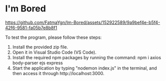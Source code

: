# I'm Bored




https://github.com/FatmaYgn/Im-Bored/assets/152922589/9a9bef4e-b5f4-42f6-9581-fa05b7e8b8f1






To test the program, please follow these steps:
<ol>
  <li>Install the provided zip file.</li>
  <li>Open it in Visual Studio Code (VS Code).</li>
  <li>Install the required npm packages by running the command: npm i axios body-parser ejs express </li>
  <li>Start the application by typing "nodemon index.js" in the terminal, and then access it through http://localhost:3000.</li>
</ol>
